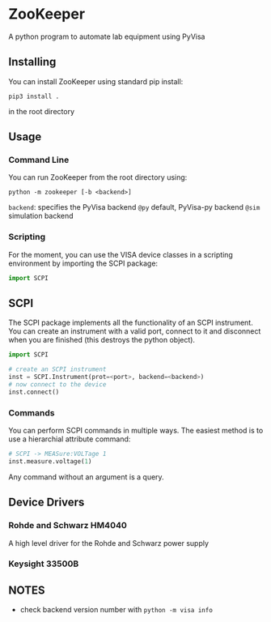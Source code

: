 # ZooKeeper
A python program to automate lab equipment using PyVisa

## Installing
You can install ZooKeeper using standard pip install:

`pip3 install .`

in the root directory

## Usage
### Command Line
You can run ZooKeeper from the root directory using:

`python -m zookeeper [-b <backend>]`

`backend`:  specifies the PyVisa backend
						`@py` default, PyVisa-py backend
						`@sim` simulation backend

### Scripting
For the moment, you can use the VISA device classes in a scripting environment by importing the SCPI package:

```python
import SCPI
```

## SCPI
The SCPI package implements all the functionality of an SCPI instrument. You can create an instrument with a valid port, connect to it and disconnect when you are finished (this destroys the python object).

```python
import SCPI

# create an SCPI instrument
inst = SCPI.Instrument(prot=<port>, backend=<backend>)
# now connect to the device
inst.connect()
```

### Commands
You can perform SCPI commands in multiple ways. The easiest method is to use a hierarchial attribute command:

```python
# SCPI -> MEASure:VOLTage 1
inst.measure.voltage(1)
```
Any command without an argument is a query.

## Device Drivers
### Rohde and Schwarz HM4040
A high level driver for the Rohde and Schwarz power supply

### Keysight 33500B


## NOTES
- check backend version number with `python -m visa info`
